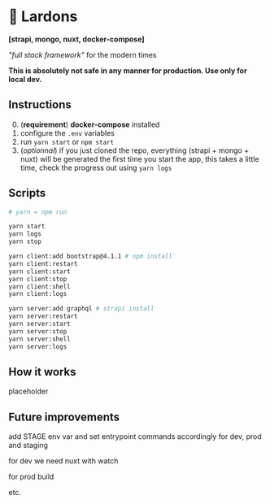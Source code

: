 # 🥓 Lardons
**[strapi, mongo, nuxt, docker-compose]**

_"full stack framework"_ for the modern times

**This is absolutely not safe in any manner for production. Use only for local dev.**

## Instructions
0. (**requirement**) **docker-compose** installed
1. configure the `.env` variables
2. run `yarn start` or `npm start`
3. (_optionnal_) if you just cloned the repo, everything (strapi + mongo + nuxt) will be generated the first time you start the app, this takes a little time, check the progress out using `yarn logs`

## Scripts
```bash
# yarn = npm run

yarn start
yarn logs
yarn stop

yarn client:add bootstrap@4.1.1 # npm install
yarn client:restart
yarn client:start
yarn client:stop
yarn client:shell
yarn client:logs

yarn server:add graphql # strapi install
yarn server:restart
yarn server:start
yarn server:stop
yarn server:shell
yarn server:logs
```

## How it works
placeholder

## Future improvements
add STAGE env var and set entrypoint commands accordingly for dev, prod and staging 

for dev we need nuxt with watch

for prod build 

etc.